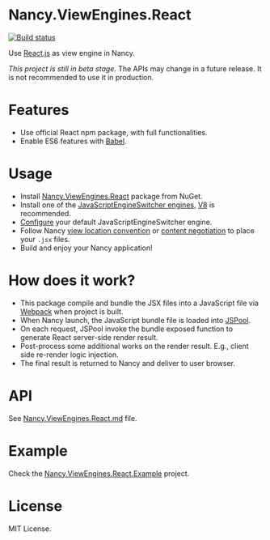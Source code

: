 # Nancy.ViewEngines.React

[![Build status](https://ci.appveyor.com/api/projects/status/ble4r54t6owl1mx2/branch/master?svg=true)](https://ci.appveyor.com/project/lijunle/nancy-viewengines-react/branch/master)

Use [React.js](https://facebook.github.io/react/) as view engine in Nancy.

*This project is still in beta stage.* The APIs may change in a future release. It is not recommended to use it in production.

# Features

- Use official React npm package, with full functionalities.
- Enable ES6 features with [Babel](https://babeljs.io/).

# Usage

- Install [Nancy.ViewEngines.React](https://www.nuget.org/packages/Nancy.ViewEngines.React) package from NuGet.
- Install one of the [JavaScriptEngineSwitcher engines](https://www.nuget.org/packages?q=JavaScriptEngineSwitcher), [V8](https://www.nuget.org/packages/JavaScriptEngineSwitcher.V8) is recommended.
-  [Configure](https://github.com/lijunle/Nancy.ViewEngines.React/blob/master/Nancy.ViewEngines.React.Example/Web.config#L44) your default JavaScriptEngineSwitcher engine.
- Follow Nancy [view location convention](https://github.com/NancyFx/Nancy/wiki/View-location-conventions) or [content negotiation](https://github.com/NancyFx/Nancy/wiki/Content-Negotiation) to place your `.jsx` files.
- Build and enjoy your Nancy application!

# How does it work?

- This package compile and bundle the JSX files into a JavaScript file via [Webpack](http://webpack.github.io/) when project is built.
- When Nancy launch, the JavaScript bundle file is loaded into [JSPool](http://dan.cx/projects/jspool).
- On each request, JSPool invoke the bundle exposed function to generate React server-side render result.
- Post-process some additional works on the render result. E.g., client side re-render logic injection.
- The final result is returned to Nancy and deliver to user browser.

# API
See [Nancy.ViewEngines.React.md](https://github.com/lijunle/Nancy.ViewEngines.React/blob/master/Nancy.ViewEngines.React/Nancy.ViewEngines.React.md) file.

# Example

Check the [Nancy.ViewEngines.React.Example](https://github.com/lijunle/Nancy.ViewEngines.React/tree/master/Nancy.ViewEngines.React.Example) project.

# License
MIT License.
